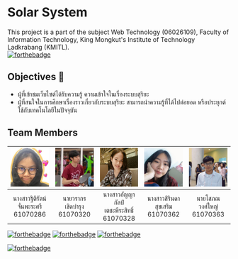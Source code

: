 # Solar System
This project is a part of the subject Web Technology (06026109), Faculty of Information Technology, King Mongkut's Institute of Technology Ladkrabang (KMITL).
<br>[![forthebadge](https://forthebadge.com/images/badges/check-it-out.svg)](https://ingingppg.github.io/solarsystem/)


## Objectives :dart:
* ผู้ที่เข้าชมเว็บไซต์ได้รับความรู้ ความเข้าใจในเรื่องระบบสุริยะ
* ผู้ที่สนใจในการศึกษาเรื่องราวเกี่ยวกับระบบสุริยะ สามารถนำความรู้ที่ได้ไปต่อยอด หรือประยุกต์ใช้กับเทคโนโลยีในปัจจุบัน


## Team Members
|![ingingppg](/about/ing.jpg)|![wrk](/about/WRK.jpg)|![kao](/about/kao.jpg)|![aom](/about/aom.jpg)|![S-quantum](/about/Sophon.jpg)|
|:-:|:-:|:-:|:-:|:-:|
|นางสาวฐิติรัตน์<br>จั่นพะระศรี<br>61070286|นายวรากร<br>เชิดบำรุง<br>61070320|นางสาวอัญญากัลป์<br>เตชะพีระสิทธิ์<br>61070328|นางสาวสิรินดา<br>สุขเสริม<br>61070362|นายโสภณ<br>วงศ์ใหญ่<br>61070363|


[![forthebadge](https://forthebadge.com/images/badges/uses-html.svg)](https://forthebadge.com) [![forthebadge](https://forthebadge.com/images/badges/uses-css.svg)](https://forthebadge.com) [![forthebadge](https://forthebadge.com/images/badges/uses-js.svg)](https://forthebadge.com)

[![forthebadge](https://forthebadge.com/images/badges/built-with-love.svg)](https://forthebadge.com)